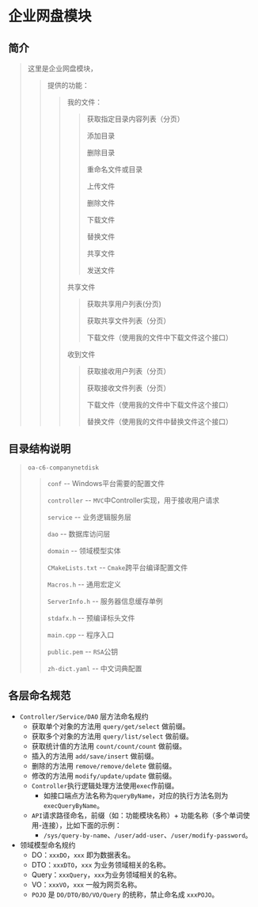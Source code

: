 # 企业网盘模块

## 简介
> 这里是企业网盘模块，
>> 提供的功能：
>>> 我的文件：
>>>> 获取指定目录内容列表（分页）
>>>> 
>>>> 添加目录
>>>> 
>>>> 删除目录
>>>>
>>>> 重命名文件或目录
>>>>
>>>> 上传文件
>>>>
>>>> 删除文件
>>>>
>>>> 下载文件
>>>>
>>>> 替换文件
>>>>
>>>> 共享文件
>>>> 
>>>> 发送文件
>>>>
>>> 共享文件
>>>> 获取共享用户列表(分页)
>>>>
>>>> 获取共享文件列表（分页）
>>>>
>>>> 下载文件（使用我的文件中下载文件这个接口）
>>>>
>>> 收到文件
>>>> 获取接收用户列表（分页）
>>>>
>>>> 获取接收文件列表（分页）
>>>>
>>>> 下载文件（使用我的文件中下载文件这个接口）
>>>>
>>>>
>>>> 替换文件（使用我的文件中替换文件这个接口）
>>>>

## 目录结构说明
> `oa-c6-companynetdisk`
>
> > `conf` -- Windows平台需要的配置文件
> >
> > `controller` -- `MVC`中Controller实现，用于接收用户请求
> >
> > `service` -- 业务逻辑服务层
> >
> > `dao` -- 数据库访问层
> >
> > `domain`  -- 领域模型实体
> >
> > `CMakeLists.txt` -- `Cmake`跨平台编译配置文件
> >
> > `Macros.h` -- 通用宏定义
> >
> > `ServerInfo.h` -- 服务器信息缓存单例
> >
> > `stdafx.h` -- 预编译标头文件
> >
> > `main.cpp` -- 程序入口
> >
> > `public.pem` -- `RSA`公钥
> >
> > `zh-dict.yaml` -- 中文词典配置

## 各层命名规范

- `Controller/Service/DAO` 层方法命名规约
  - 获取单个对象的方法用 `query/get/select` 做前缀。
  - 获取多个对象的方法用 `query/list/select` 做前缀。
  - 获取统计值的方法用 `count/count/count` 做前缀。
  - 插入的方法用 `add/save/insert` 做前缀。
  - 删除的方法用 `remove/remove/delete` 做前缀。
  - 修改的方法用 `modify/update/update` 做前缀。
  - `Controller`执行逻辑处理方法使用`exec`作前缀。
    - 如接口端点方法名称为`queryByName`，对应的执行方法名则为`execQueryByName`。
  - `API`请求路径命名，前缀（如：功能模块名称）+ 功能名称（多个单词使用-连接），比如下面的示例：
    - `/sys/query-by-name`、`/user/add-user`、`/user/modify-password`。
- 领域模型命名规约
  - DO：`xxxDO`，`xxx` 即为数据表名。
  - DTO：`xxxDTO`，`xxx` 为业务领域相关的名称。
  - Query：`xxxQuery`，`xxx`为业务领域相关的名称。
  - VO：`xxxVO`，`xxx` 一般为网页名称。
  - `POJO` 是 `DO/DTO/BO/VO/Query` 的统称，禁止命名成 `xxxPOJO`。